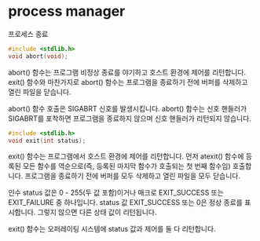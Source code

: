 # process manager

프로세스 종료

```C
#include <stdlib.h>
void abort(void);
```

abort() 함수는 프로그램 비정상 종료를 야기하고 호스트 환경에 제어를 리턴합니다. exit() 함수와 마찬가지로 abort() 함수는 프로그램을 종료하기 전에 버퍼를 삭제하고 열린 파일을 닫습니다.

abort() 함수 호출은 SIGABRT 신호를 발생시킵니다. abort() 함수는 신호 핸들러가 SIGABRT를 포착하면 프로그램을 종료하지 않으며 신호 핸들러가 리턴되지 않습니다.

```C
#include <stdlib.h>
void exit(int status);
```

exit() 함수는 프로그램에서 호스트 환경에 제어를 리턴합니다. 먼저 atexit() 함수에 등록된 모든 함수를 역순으로(즉, 등록된 마지막 함수가 호출되는 첫 번째 함수임) 호출합니다. 프로그램을 종료하기 전에 버퍼를 모두 삭제하고 열린 파일을 모두 닫습니다.

인수 status 값은 0 - 255(두 값 포함)이거나 매크로 EXIT_SUCCESS 또는 EXIT_FAILURE 중 하나입니다. status 값 EXIT_SUCCESS 또는 0은 정상 종료를 표시합니다. 그렇지 않으면 다른 상태 값이 리턴됩니다.

exit() 함수는 오퍼레이팅 시스템에 status 값과 제어를 둘 다 리턴합니다.
